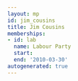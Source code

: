 ```yaml
---
layout: mp
id: jim_cousins
title: Jim Cousins
memberships:
- id: lab
  name: Labour Party
  start: 
  end: '2010-03-30'
autogenerated: true
---
```

